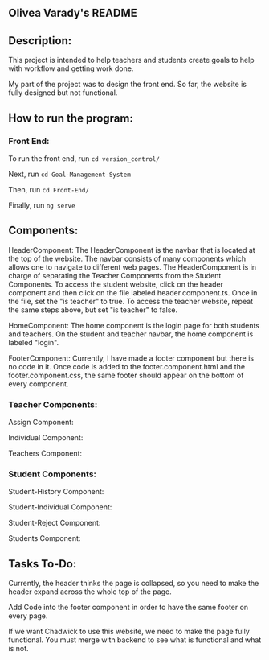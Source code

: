 ## Olivea Varady's README

## Description:

This project is intended to help teachers and students create goals to help with workflow and getting work done.

My part of the project was to design the front end. So far, the website is fully designed but not functional.

## How to run the program:

### Front End:
To run the front end, run `cd version_control/`

Next, run `cd Goal-Management-System`

Then, run `cd Front-End/`

Finally, run `ng serve`

## Components:

HeaderComponent:
The HeaderComponent is the navbar that is located at the top of the website. The navbar consists of many components which allows one to navigate to different web pages. The HeaderComponent is in charge of separating the Teacher Components from the Student Components. To access the student website, click on the header component and then click on the file labeled header.component.ts. Once in the file, set the "is teacher" to true. To access the teacher website, repeat the same steps above, but set "is teacher" to false.

HomeComponent:
The home component is the login page for both students and teachers. On the student and teacher navbar, the home component is labeled "login".

FooterComponent:
Currently, I have made a footer component but there is no code in it. Once code is added to the footer.component.html and the footer.component.css, the same footer should appear on the bottom of every component.

### Teacher Components:

Assign Component:

Individual Component:

Teachers Component:

### Student Components:

Student-History Component:

Student-Individual Component:

Student-Reject Component:

Students Component:

## Tasks To-Do:
Currently, the header thinks the page is collapsed, so you need to make the header expand across the whole top of the page.

Add Code into the footer component in order to have the same footer on every page.

If we want Chadwick to use this website, we need to make the page fully functional. You must merge with backend to see what is functional and what is not.
